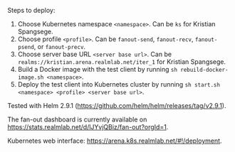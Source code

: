 Steps to deploy:
1. Choose Kubernetes namespace `<namespace>`. Can be `ks` for Kristian Spangsege.
2. Choose profile `<profile>`. Can be `fanout-send`, `fanout-recv`, `fanout-psend`, or `fanout-precv`.
3. Choose server base URL `<server base url>`. Can be `realms://kristian.arena.realmlab.net/iter_1` for Kristian Spangsege.
4. Build a Docker image with the test client by running `sh rebuild-docker-image.sh <namespace>`.
5. Deploy the test client into Kubernetes cluster by running `sh start.sh <namespace> <profile> <server base url>`.

Tested with Helm 2.9.1 (https://github.com/helm/helm/releases/tag/v2.9.1).

The fan-out dashboard is currently available on https://stats.realmlab.net/d/lJYvjQBiz/fan-out?orgId=1.

Kubernetes web interface: https://arena.k8s.realmlab.net/#!/deployment.
